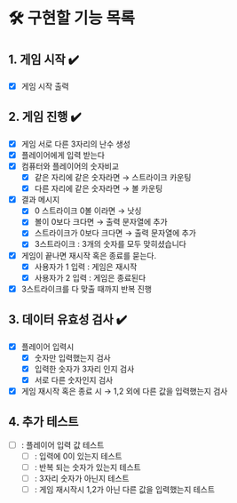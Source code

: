 # 🛠️ 구현할 기능 목록
## 1. 게임 시작  ✔️
- [x] 게임 시작 출력

## 2. 게임 진행 ✔️
- [x] 게임 서로 다른 3자리의 난수 생성
- [x] 플레이어에게 입력 받는다
- [x] 컴퓨터와 플레이어의 숫자비교
  - [x] 같은 자리에 같은 숫자라면 → 스트라이크 카운팅
  - [x] 다른 자리에 같은 숫자라면 → 볼 카운팅
- [x] 결과 메시지
  - [x] 0 스트라이크 0볼 이라면 → 낫싱
  - [x] 볼이 0보다 크다면 → 출력 문자열에 추가
  - [x] 스트라이크가 0보다 크다면 → 출력 문자열에 추가
  - [x] 3스트라이크 : 3개의 숫자를 모두 맞히셨습니다
- [x] 게임이 끝나면 재시작 혹은 종료를 묻는다.
  - [x] 사용자가 1 입력 : 게임은 재시작
  - [x] 사용자가 2 입력 : 게임은 종료된다
- [x] 3스트라이크를 다 맞출 때까지 반복 진행

## 3. 데이터 유효성 검사 ✔️
- [x] 플레이어 입력시
  - [x] 숫자만 입력했는지 검사
  - [x] 입력한 숫자가 3자리 인지 검사
  - [x] 서로 다른 숫자인지 검사
- [x] 게임 재시작 혹은 종료 시 → 1,2 외에 다른 값을 입력했는지 검사

## 4. 추가 테스트
- [ ] : 플레이어 입력 값 테스트
  - [ ] : 입력에 0이 있는지 테스트
  - [ ] : 반복 되는 숫자가 있는지 테스트
  - [ ] : 3자리 숫자가 아닌지 테스트
  - [ ] : 게임 재시작시 1,2가 아닌 다른 값을 입력했는지 테스트
